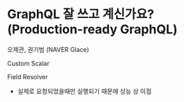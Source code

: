 # GraphQL 잘 쓰고 계신가요? (Production-ready GraphQL)
오제관, 권기범 (NAVER Glace)

Custom Scalar

Field Resolver
* 실제로 요청되었을때만 실행되기 때문에 성능 상 이점

